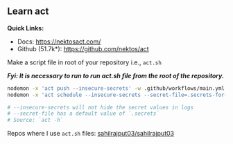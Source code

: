 ## Learn act

**Quick Links:**
- Docs: https://nektosact.com/
- Github (51.7k*): https://github.com/nektos/act

Make a script file in root of your repository i.e., `act.sh`

***Fyi: It is necessary to run to run act.sh file from the root of the repository.***

```bash
nodemon -x 'act push --insecure-secrets' -w .github/workflows/main.yml
nodemon -x 'act schedule --insecure-secrets --secret-file=.secrets-for-act' -w .github/workflows/main.yml -w .github/cron-job.sh

# --insecure-secrets will not hide the secret values in logs
# --secret-file has a default value of `.secrets`
# Source: `act -h`
```

Repos where I use `act.sh` files: [sahilrajput03/sahilrajput03](https://github.com/sahilrajput03/sahilrajput03/tree/master/.github)
